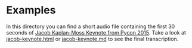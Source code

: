 # Examples

In this directory you can find a short audio file containing the first 30 seconds of [Jacob Kaplan-Moss Keynote from Pycon 2015](https://www.youtube.com/watch?v=hIJdFxYlEKE). Take a look at [jacob-keynote.html](https://github.com/rmotr/speech-to-text/blob/master/examples/jacob-keynote.html) or [jacob-keynote.md](https://github.com/rmotr/speech-to-text/blob/master/examples/jacob-keynote.md) to see the final transcription.
